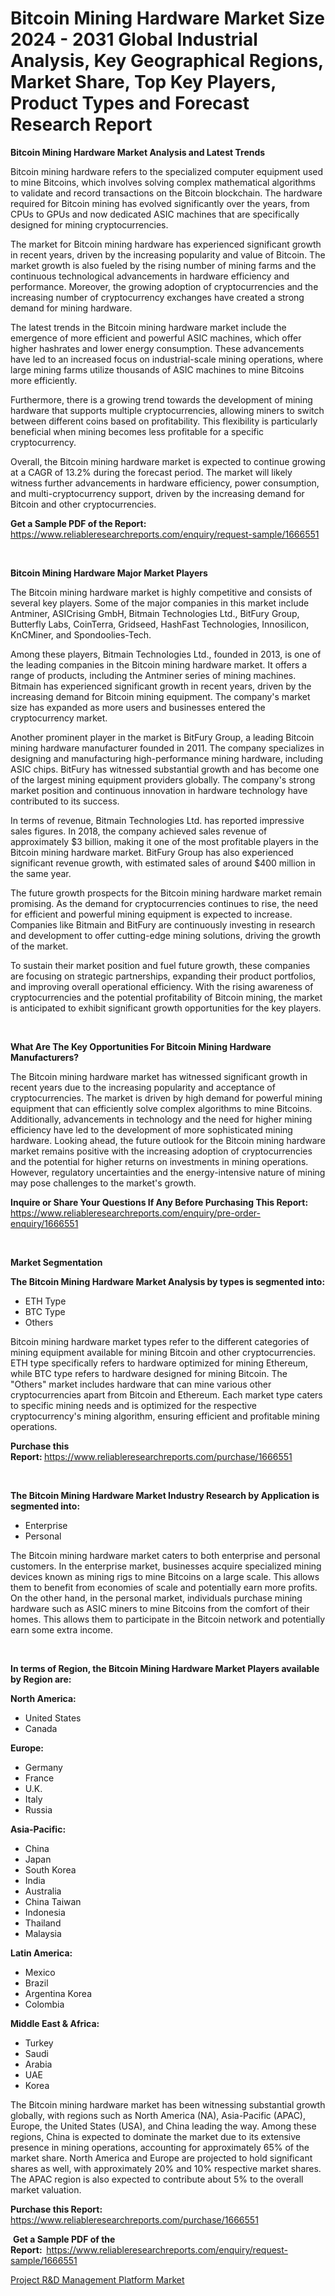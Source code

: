 <p><h1>Bitcoin Mining Hardware Market Size 2024 - 2031 Global Industrial Analysis, Key Geographical Regions, Market Share, Top Key Players, Product Types and Forecast Research Report</h1></p><p><strong>Bitcoin Mining Hardware Market Analysis and Latest Trends</strong></p>
<p><p>Bitcoin mining hardware refers to the specialized computer equipment used to mine Bitcoins, which involves solving complex mathematical algorithms to validate and record transactions on the Bitcoin blockchain. The hardware required for Bitcoin mining has evolved significantly over the years, from CPUs to GPUs and now dedicated ASIC machines that are specifically designed for mining cryptocurrencies.</p><p>The market for Bitcoin mining hardware has experienced significant growth in recent years, driven by the increasing popularity and value of Bitcoin. The market growth is also fueled by the rising number of mining farms and the continuous technological advancements in hardware efficiency and performance. Moreover, the growing adoption of cryptocurrencies and the increasing number of cryptocurrency exchanges have created a strong demand for mining hardware.</p><p>The latest trends in the Bitcoin mining hardware market include the emergence of more efficient and powerful ASIC machines, which offer higher hashrates and lower energy consumption. These advancements have led to an increased focus on industrial-scale mining operations, where large mining farms utilize thousands of ASIC machines to mine Bitcoins more efficiently.</p><p>Furthermore, there is a growing trend towards the development of mining hardware that supports multiple cryptocurrencies, allowing miners to switch between different coins based on profitability. This flexibility is particularly beneficial when mining becomes less profitable for a specific cryptocurrency.</p><p>Overall, the Bitcoin mining hardware market is expected to continue growing at a CAGR of 13.2% during the forecast period. The market will likely witness further advancements in hardware efficiency, power consumption, and multi-cryptocurrency support, driven by the increasing demand for Bitcoin and other cryptocurrencies.</p></p>
<p><strong>Get a Sample PDF of the Report:&nbsp;</strong> <a href="https://www.reliableresearchreports.com/enquiry/request-sample/1666551">https://www.reliableresearchreports.com/enquiry/request-sample/1666551</a></p>
<p>&nbsp;</p>
<p><strong>Bitcoin Mining Hardware Major Market Players</strong></p>
<p><p>The Bitcoin mining hardware market is highly competitive and consists of several key players. Some of the major companies in this market include Antminer, ASICrising GmbH, Bitmain Technologies Ltd., BitFury Group, Butterfly Labs, CoinTerra, Gridseed, HashFast Technologies, Innosilicon, KnCMiner, and Spondoolies-Tech.</p><p>Among these players, Bitmain Technologies Ltd., founded in 2013, is one of the leading companies in the Bitcoin mining hardware market. It offers a range of products, including the Antminer series of mining machines. Bitmain has experienced significant growth in recent years, driven by the increasing demand for Bitcoin mining equipment. The company's market size has expanded as more users and businesses entered the cryptocurrency market.</p><p>Another prominent player in the market is BitFury Group, a leading Bitcoin mining hardware manufacturer founded in 2011. The company specializes in designing and manufacturing high-performance mining hardware, including ASIC chips. BitFury has witnessed substantial growth and has become one of the largest mining equipment providers globally. The company's strong market position and continuous innovation in hardware technology have contributed to its success.</p><p>In terms of revenue, Bitmain Technologies Ltd. has reported impressive sales figures. In 2018, the company achieved sales revenue of approximately $3 billion, making it one of the most profitable players in the Bitcoin mining hardware market. BitFury Group has also experienced significant revenue growth, with estimated sales of around $400 million in the same year.</p><p>The future growth prospects for the Bitcoin mining hardware market remain promising. As the demand for cryptocurrencies continues to rise, the need for efficient and powerful mining equipment is expected to increase. Companies like Bitmain and BitFury are continuously investing in research and development to offer cutting-edge mining solutions, driving the growth of the market.</p><p>To sustain their market position and fuel future growth, these companies are focusing on strategic partnerships, expanding their product portfolios, and improving overall operational efficiency. With the rising awareness of cryptocurrencies and the potential profitability of Bitcoin mining, the market is anticipated to exhibit significant growth opportunities for the key players.</p></p>
<p>&nbsp;</p>
<p><strong>What Are The Key Opportunities For Bitcoin Mining Hardware Manufacturers?</strong></p>
<p><p>The Bitcoin mining hardware market has witnessed significant growth in recent years due to the increasing popularity and acceptance of cryptocurrencies. The market is driven by high demand for powerful mining equipment that can efficiently solve complex algorithms to mine Bitcoins. Additionally, advancements in technology and the need for higher mining efficiency have led to the development of more sophisticated mining hardware. Looking ahead, the future outlook for the Bitcoin mining hardware market remains positive with the increasing adoption of cryptocurrencies and the potential for higher returns on investments in mining operations. However, regulatory uncertainties and the energy-intensive nature of mining may pose challenges to the market's growth.</p></p>
<p><strong>Inquire or Share Your Questions If Any Before Purchasing This Report:</strong> <a href="https://www.reliableresearchreports.com/enquiry/pre-order-enquiry/1666551">https://www.reliableresearchreports.com/enquiry/pre-order-enquiry/1666551</a></p>
<p>&nbsp;</p>
<p><strong>Market Segmentation</strong></p>
<p><strong>The Bitcoin Mining Hardware Market Analysis by types is segmented into:</strong></p>
<p><ul><li>ETH Type</li><li>BTC Type</li><li>Others</li></ul></p>
<p><p>Bitcoin mining hardware market types refer to the different categories of mining equipment available for mining Bitcoin and other cryptocurrencies. ETH type specifically refers to hardware optimized for mining Ethereum, while BTC type refers to hardware designed for mining Bitcoin. The "Others" market includes hardware that can mine various other cryptocurrencies apart from Bitcoin and Ethereum. Each market type caters to specific mining needs and is optimized for the respective cryptocurrency's mining algorithm, ensuring efficient and profitable mining operations.</p></p>
<p><strong>Purchase this Report:&nbsp;</strong><a href="https://www.reliableresearchreports.com/purchase/1666551">https://www.reliableresearchreports.com/purchase/1666551</a></p>
<p>&nbsp;</p>
<p><strong>The Bitcoin Mining Hardware Market Industry Research by Application is segmented into:</strong></p>
<p><ul><li>Enterprise</li><li>Personal</li></ul></p>
<p><p>The Bitcoin mining hardware market caters to both enterprise and personal customers. In the enterprise market, businesses acquire specialized mining devices known as mining rigs to mine Bitcoins on a large scale. This allows them to benefit from economies of scale and potentially earn more profits. On the other hand, in the personal market, individuals purchase mining hardware such as ASIC miners to mine Bitcoins from the comfort of their homes. This allows them to participate in the Bitcoin network and potentially earn some extra income.</p></p>
<p>&nbsp;</p>
<p><strong>In terms of Region, the Bitcoin Mining Hardware Market Players available by Region are:</strong></p>
<p>
    <p> <strong> North America: </strong>
        <ul>
            <li>United States</li>
            <li>Canada</li>
        </ul>
        </p> 
    <p> <strong> Europe: </strong>
        <ul>
            <li>Germany</li>
            <li>France</li>
            <li>U.K.</li>
            <li>Italy</li>
            <li>Russia</li>
        </ul>
        </p> 
    <p> <strong> Asia-Pacific: </strong>
        <ul>
            <li>China</li>
            <li>Japan</li>
            <li>South Korea</li>
            <li>India</li>
            <li>Australia</li>
            <li>China Taiwan</li>
            <li>Indonesia</li>
            <li>Thailand</li>
            <li>Malaysia</li>
        </ul>
        </p> 
    <p> <strong> Latin America: </strong>
        <ul>
            <li>Mexico</li>
            <li>Brazil</li>
            <li>Argentina Korea</li>
            <li>Colombia</li>
        </ul>
        </p> 
    <p> <strong> Middle East & Africa: </strong>
        <ul>
            <li>Turkey</li>
            <li>Saudi</li>
            <li>Arabia</li>
            <li>UAE</li>
            <li>Korea</li>
        </ul>
    </p>
    </p>
<p><p>The Bitcoin mining hardware market has been witnessing substantial growth globally, with regions such as North America (NA), Asia-Pacific (APAC), Europe, the United States (USA), and China leading the way. Among these regions, China is expected to dominate the market due to its extensive presence in mining operations, accounting for approximately 65% of the market share. North America and Europe are projected to hold significant shares as well, with approximately 20% and 10% respective market shares. The APAC region is also expected to contribute about 5% to the overall market valuation.</p></p>
<p><strong>Purchase this Report: </strong><a href="https://www.reliableresearchreports.com/purchase/1666551">https://www.reliableresearchreports.com/purchase/1666551</a></p>
<p>&nbsp;<strong>Get a Sample PDF of the Report:&nbsp;&nbsp;</strong><a href="https://www.reliableresearchreports.com/enquiry/request-sample/1666551">https://www.reliableresearchreports.com/enquiry/request-sample/1666551</a></p>
<p><strong></strong></p>
<p><p><a href="https://github.com/markusgodoy/Market-Research-Report-List-1/blob/main/project-rd-management-platform-market.md">Project R&D Management Platform Market</a></p></p>